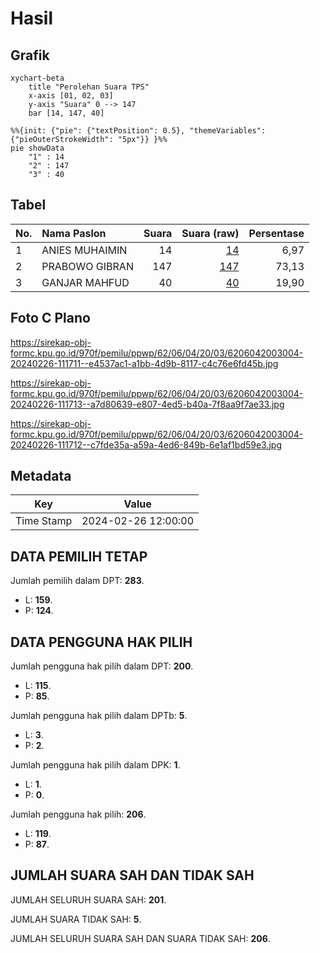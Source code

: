 # Hasil

## Grafik

```mermaid
xychart-beta
    title "Perolehan Suara TPS"
    x-axis [01, 02, 03]
    y-axis "Suara" 0 --> 147
    bar [14, 147, 40]
```

```mermaid
%%{init: {"pie": {"textPosition": 0.5}, "themeVariables": {"pieOuterStrokeWidth": "5px"}} }%%
pie showData
    "1" : 14
    "2" : 147
    "3" : 40
```

## Tabel

| No. | Nama Paslon    | Suara | Suara (raw) | Persentase |
|:--- |:-------------- | -----:| -----------:| ----------:|
| 1   | ANIES MUHAIMIN | 14    | [14][p-1]   | 6,97       |
| 2   | PRABOWO GIBRAN | 147   | [147][p-2]  | 73,13      |
| 3   | GANJAR MAHFUD  | 40    | [40][p-3]   | 19,90      |


[p-1]: https://github.com/gigit-pemilu/pemilu-2024-62-kalimantan-tengah/blob/main/pilpres/hitung-suara/sub/62-kalimantan-tengah/sub/06-katingan/sub/04-pulau-malan/sub/2003-buntut-bali/sub/004-tps/sub/paslon-1.txt
[p-2]: https://github.com/gigit-pemilu/pemilu-2024-62-kalimantan-tengah/blob/main/pilpres/hitung-suara/sub/62-kalimantan-tengah/sub/06-katingan/sub/04-pulau-malan/sub/2003-buntut-bali/sub/004-tps/sub/paslon-2.txt
[p-3]: https://github.com/gigit-pemilu/pemilu-2024-62-kalimantan-tengah/blob/main/pilpres/hitung-suara/sub/62-kalimantan-tengah/sub/06-katingan/sub/04-pulau-malan/sub/2003-buntut-bali/sub/004-tps/sub/paslon-3.txt

## Foto C Plano

https://sirekap-obj-formc.kpu.go.id/970f/pemilu/ppwp/62/06/04/20/03/6206042003004-20240226-111711--e4537ac1-a1bb-4d9b-8117-c4c76e6fd45b.jpg

https://sirekap-obj-formc.kpu.go.id/970f/pemilu/ppwp/62/06/04/20/03/6206042003004-20240226-111713--a7d80639-e807-4ed5-b40a-7f8aa9f7ae33.jpg

https://sirekap-obj-formc.kpu.go.id/970f/pemilu/ppwp/62/06/04/20/03/6206042003004-20240226-111712--c7fde35a-a59a-4ed6-849b-6e1af1bd59e3.jpg


## Metadata

| Key        | Value               |
| ---------- | ------------------- |
| Time Stamp | 2024-02-26 12:00:00 |


## DATA PEMILIH TETAP

Jumlah pemilih dalam DPT: **283**.
 * L: **159**.
 * P: **124**.

## DATA PENGGUNA HAK PILIH

Jumlah pengguna hak pilih dalam DPT: **200**.
 * L: **115**.
 * P: **85**.

Jumlah pengguna hak pilih dalam DPTb: **5**.
 * L: **3**.
 * P: **2**.

Jumlah pengguna hak pilih dalam DPK: **1**.
 * L: **1**.
 * P: **0**.

Jumlah pengguna hak pilih: **206**.
 * L: **119**.
 * P: **87**.

## JUMLAH SUARA SAH DAN TIDAK SAH

JUMLAH SELURUH SUARA SAH: **201**.

JUMLAH SUARA TIDAK SAH: **5**.

JUMLAH SELURUH SUARA SAH DAN SUARA TIDAK SAH: **206**.


